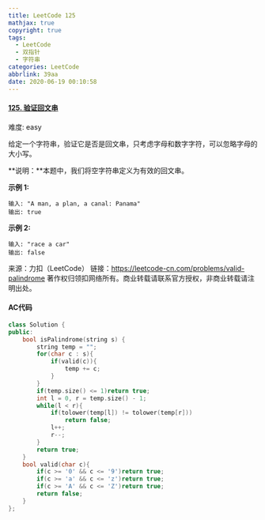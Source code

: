 ```yaml
---
title: LeetCode 125
mathjax: true
copyright: true
tags:
  - LeetCode
  - 双指针
  - 字符串
categories: LeetCode
abbrlink: 39aa
date: 2020-06-19 00:10:58
---
```


#### [125. 验证回文串](https://leetcode-cn.com/problems/valid-palindrome/)

难度: easy

给定一个字符串，验证它是否是回文串，只考虑字母和数字字符，可以忽略字母的大小写。

**说明：**本题中，我们将空字符串定义为有效的回文串。

**示例 1:**

```
输入: "A man, a plan, a canal: Panama"
输出: true
```

<!--more-->

**示例 2:**

```
输入: "race a car"
输出: false
```

来源：力扣（LeetCode）
链接：https://leetcode-cn.com/problems/valid-palindrome
著作权归领扣网络所有。商业转载请联系官方授权，非商业转载请注明出处。

#### AC代码

```c++
class Solution {
public:
    bool isPalindrome(string s) {
        string temp = "";
        for(char c : s){
            if(valid(c)){
                temp += c;
            }
        }
        if(temp.size() <= 1)return true;
        int l = 0, r = temp.size() - 1;
        while(l < r){
            if(tolower(temp[l]) != tolower(temp[r]))
                return false;
            l++;
            r--;
        }
        return true;
    }
    bool valid(char c){
        if(c >= '0' && c <= '9')return true;
        if(c >= 'a' && c <= 'z')return true;
        if(c >= 'A' && c <= 'Z')return true;
        return false;
    }
};
```

